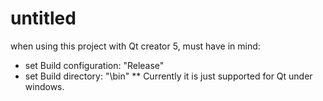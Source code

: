 untitled
========

when using this project with Qt creator 5, must have in mind:

*  set Build configuration: "Release"
*  set Build directory: "\bin"
** Currently it is just supported for Qt under windows.
